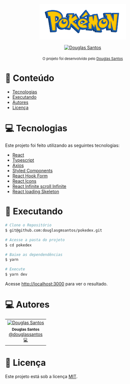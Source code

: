 <p align="center">
   <img src="https://github.com/douglasgmsantos/pokedex/blob/main/public/logo.png" alt="Logo" width="280"/>
</p>

<p align="center">
   <a href="https://www.linkedin.com/in/douglas-santos-72043436/">
      <img alt="Douglas Santos" src="https://img.shields.io/badge/linkedin-%230077B5.svg?style=for-the-badge&logo=linkedin&logoColor=white" />
   </a>
</p>

<div align="center">
  <sub>O projeto foi desenvolvido pelo 
    <a href="https://github.com/douglasgmsantos">Douglas Santos</a>
  </sub>
</div>

# :pushpin: Conteúdo

- [Tecnologias](#computer-tecnologias)
- [Executando](#construction_worker-executando)
- [Autores](#computer-autores)
- [Licença](#closed_book-licença)

# :computer: Tecnologias

Este projeto foi feito utilizando as seguintes tecnologias:

- [React](https://reactjs.org/)
- [Typescript](https://www.typescriptlang.org/)
- [Axios](https://github.com/axios/axios)
- [Styled Components](https://github.com/styled-components/styled-components)
- [React Hook Form](https://react-hook-form.com/)
- [React Icons](https://react-icons.github.io/)
- [React Infinite scroll Infinite](https://www.npmjs.com/package/react-infinite-scroll-component)
- [React loading Skeleton](https://www.npmjs.com/package/react-loading-skeleton)

# :construction_worker: Executando

```bash
# Clone o Repositório
$ git@github.com:douglasgmsantos/pokedex.git
```

```bash
# Acesse a pasta do projeto
$ cd pokedex
```

```bash
# Baixe as dependendências
$ yarn
```

```bash
# Execute
$ yarn dev
```

Acesse <http://localhost:3000> para ver o resultado.


# :computer: Autores

<table>
  <tr>
    <td align="center">
      <a href="http://github.com/douglasgmsantos/">
        <img src="https://avatars.githubusercontent.com/douglasgmsantos" width="100px;" alt="Douglas Santos"/>
        <br />
        <sub>
          <b>Douglas Santos</b>
        </sub>
       </a>
       <br />
       <a href="https://www.linkedin.com/in/douglas-santos-72043436/" title="Linkedin">@douglassantos</a>
       <br />
       <a href="https://github.com/douglasgmsantos/fastfeet-api/commits?author=douglasgmsantos" title="Code">💻</a>
    </td>
  </tr>
</table>

# :closed_book: Licença

Este projeto está sob a licença [MIT](./LICENSE).
